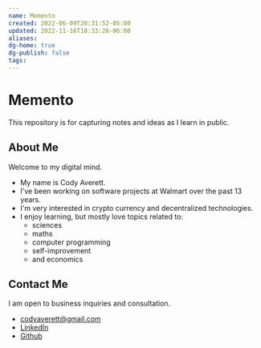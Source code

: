 ```yaml
---
name: Memento
created: 2022-06-09T20:31:52-05:00
updated: 2022-11-16T18:33:28-06:00
aliases: 
dg-home: true
dg-publish: false
tags: 
---
```


# Memento

This repository is for capturing notes and ideas as I learn in public.

## About Me

Welcome to my digital mind. 

- My name is Cody Averett.
- I've been working on software projects at Walmart over the past 13 years.
- I'm very interested in crypto currency and decentralized technologies.
- I enjoy learning, but mostly love topics related to:
	- sciences 
	- maths
	- computer programming
	- self-improvement
	- and economics

## Contact Me

I am open to business inquiries and consultation.

- codyaverett@gmail.com
- [LinkedIn](https://www.linkedin.com/in/code-e-averett/)
- [Github](https://github.com/codyaverett)
